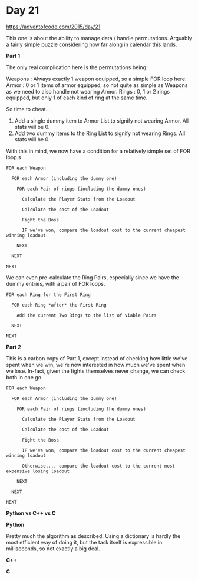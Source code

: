 # Day 21

https://adventofcode.com/2015/day/21

This one is about the ability to manage data / handle permutations.  Arguably a fairly simple puzzle considering how far along in calendar this lands.

**Part 1**

The only real complication here is the permutations being:

Weapons : Always exactly 1 weapon equipped, so a simple FOR loop here.
Armor   : 0 or 1 items of armor equipped, so not quite as simple as Weapons as we need to also handle not wearing Armor.
Rings   : 0, 1 or 2 rings equipped, but only 1 of each kind of ring at the same time.

So time to cheat...

1.  Add a single dummy item to Armor List to signify not wearing Armor.  All stats will be 0.
2.  Add two dummy items to the Ring List to signify not wearing Rings.  All stats will be 0.

With this in mind, we now have a condition for a relatively simple set of FOR loop.s

    FOR each Weapon
    
      FOR each Armor (including the dummy one)
      
        FOR each Pair of rings (including the dummy ones)
        
          Calculate the Player Stats from the Loadout

          Calculate the cost of the Loadout

          Fight the Boss

          IF we've won, compare the loadout cost to the current cheapest winning loadout

        NEXT

      NEXT

    NEXT

We can even pre-calculate the Ring Pairs, especially since we have the dummy entries, with a pair of FOR loops.

    FOR each Ring for the First Ring
    
      FOR each Ring *after* the First Ring

        Add the current Two Rings to the list of viable Pairs

      NEXT

    NEXT

**Part 2**

This is a carbon copy of Part 1, except instead of checking how little we've spent when we win, we're now interested in how much we've spent when we lose.  In-fact, given the fights themselves never change, we can check both in one go.


    FOR each Weapon
    
      FOR each Armor (including the dummy one)
      
        FOR each Pair of rings (including the dummy ones)
        
          Calculate the Player Stats from the Loadout

          Calculate the cost of the Loadout

          Fight the Boss

          IF we've won, compare the loadout cost to the current cheapest winning loadout

          Otherwise..., compare the loadout cost to the current most expensive losing loadout

        NEXT

      NEXT

    NEXT

**Python vs C++ vs C**

**Python**

Pretty much the algorithm as described.  Using a dictionary is hardly the most efficient way of doing it, but the task itself is expressible in milliseconds, so not exactly a big deal.

**C++**

**C**

